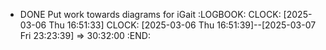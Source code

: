 - DONE Put work towards diagrams for iGait
  :LOGBOOK:
  CLOCK: [2025-03-06 Thu 16:51:33]
  CLOCK: [2025-03-06 Thu 16:51:39]--[2025-03-07 Fri 23:23:39] =>  30:32:00
  :END: